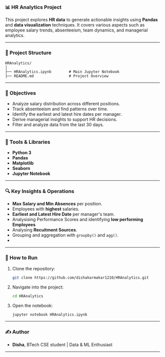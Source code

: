 
### 📊 HR Analytics Project

This project explores **HR data** to generate actionable insights using **Pandas** and **data visualization** techniques. It covers various aspects such as employee salary trends, absenteeism, team dynamics, and managerial analytics.

---

### 📁 Project Structure

```
HRAnalytics/
│
├── HRAnalytics.ipynb        # Main Jupyter Notebook
├── README.md                # Project Overview
```

---

### 📌 Objectives

- Analyze salary distribution across different positions.
- Track absenteeism and find patterns over time.
- Identify the earliest and latest hire dates per manager.
- Derive managerial insights to support HR decisions.
- Filter and analyze data from the last 30 days.

---

### 🧰 Tools & Libraries

- **Python 3**
- **Pandas**
- **Matplotlib**
- **Seaborn** 
- **Jupyter Notebook**

---

### 🔍 Key Insights & Operations

- **Max Salary and Min Absences** per position.
- Employees with **highest** salaries.
- **Earliest and Latest Hire Date** per manager's team.
- Analysising Performance Scores and identifying **low performing Employees**
- Analysing **Recuitment Sources**.
- Grouping and aggregation with `groupby()` and `agg()`.
- 

---

### 🚀 How to Run

1. Clone the repository:
   ```bash
   git clone https://github.com/dishakarmakar1210/HRAnalytics.git
   ```
2. Navigate into the project:
   ```bash
   cd HRAnalytics
   ```
3. Open the notebook:
   ```bash
   jupyter notebook HRAnalytics.ipynb
   ```

---

### ✍️ Author

- **Disha**, BTech CSE student | Data & ML Enthusiast

---
